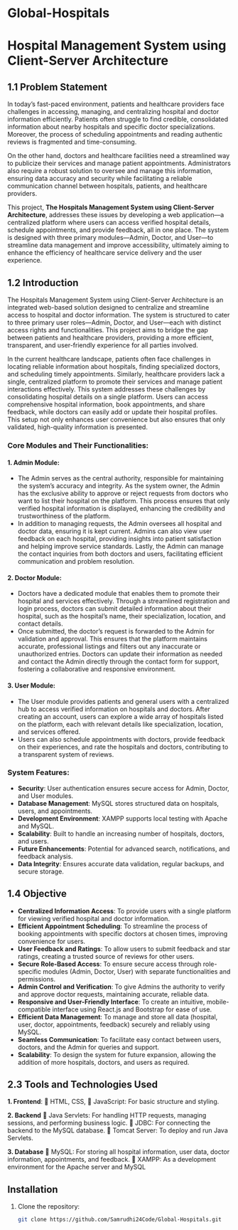 # Global-Hospitals

# Hospital Management System using Client-Server Architecture

## 1.1 Problem Statement

In today’s fast-paced environment, patients and healthcare providers face challenges in accessing, managing, and centralizing hospital and doctor information efficiently. Patients often struggle to find credible, consolidated information about nearby hospitals and specific doctor specializations. Moreover, the process of scheduling appointments and reading authentic reviews is fragmented and time-consuming.

On the other hand, doctors and healthcare facilities need a streamlined way to publicize their services and manage patient appointments. Administrators also require a robust solution to oversee and manage this information, ensuring data accuracy and security while facilitating a reliable communication channel between hospitals, patients, and healthcare providers.

This project, **The Hospitals Management System using Client-Server Architecture**, addresses these issues by developing a web application—a centralized platform where users can access verified hospital details, schedule appointments, and provide feedback, all in one place. The system is designed with three primary modules—Admin, Doctor, and User—to streamline data management and improve accessibility, ultimately aiming to enhance the efficiency of healthcare service delivery and the user experience.

## 1.2 Introduction

The Hospitals Management System using Client-Server Architecture is an integrated web-based solution designed to centralize and streamline access to hospital and doctor information. The system is structured to cater to three primary user roles—Admin, Doctor, and User—each with distinct access rights and functionalities. This project aims to bridge the gap between patients and healthcare providers, providing a more efficient, transparent, and user-friendly experience for all parties involved.

In the current healthcare landscape, patients often face challenges in locating reliable information about hospitals, finding specialized doctors, and scheduling timely appointments. Similarly, healthcare providers lack a single, centralized platform to promote their services and manage patient interactions effectively. This system addresses these challenges by consolidating hospital details on a single platform. Users can access comprehensive hospital information, book appointments, and share feedback, while doctors can easily add or update their hospital profiles. This setup not only enhances user convenience but also ensures that only validated, high-quality information is presented.

### Core Modules and Their Functionalities:

#### 1. Admin Module:
- The Admin serves as the central authority, responsible for maintaining the system’s accuracy and integrity. As the system owner, the Admin has the exclusive ability to approve or reject requests from doctors who want to list their hospital on the platform. This process ensures that only verified hospital information is displayed, enhancing the credibility and trustworthiness of the platform.
- In addition to managing requests, the Admin oversees all hospital and doctor data, ensuring it is kept current. Admins can also view user feedback on each hospital, providing insights into patient satisfaction and helping improve service standards. Lastly, the Admin can manage the contact inquiries from both doctors and users, facilitating efficient communication and problem resolution.

#### 2. Doctor Module:
- Doctors have a dedicated module that enables them to promote their hospital and services effectively. Through a streamlined registration and login process, doctors can submit detailed information about their hospital, such as the hospital’s name, their specialization, location, and contact details.
- Once submitted, the doctor’s request is forwarded to the Admin for validation and approval. This ensures that the platform maintains accurate, professional listings and filters out any inaccurate or unauthorized entries. Doctors can update their information as needed and contact the Admin directly through the contact form for support, fostering a collaborative and responsive environment.

#### 3. User Module:
- The User module provides patients and general users with a centralized hub to access verified information on hospitals and doctors. After creating an account, users can explore a wide array of hospitals listed on the platform, each with relevant details like specialization, location, and services offered.
- Users can also schedule appointments with doctors, provide feedback on their experiences, and rate the hospitals and doctors, contributing to a transparent system of reviews.

### System Features:
- **Security**: User authentication ensures secure access for Admin, Doctor, and User modules.
- **Database Management**: MySQL stores structured data on hospitals, users, and appointments.
- **Development Environment**: XAMPP supports local testing with Apache and MySQL.
- **Scalability**: Built to handle an increasing number of hospitals, doctors, and users.
- **Future Enhancements**: Potential for advanced search, notifications, and feedback analysis.
- **Data Integrity**: Ensures accurate data validation, regular backups, and secure storage.

## 1.4 Objective

- **Centralized Information Access**: To provide users with a single platform for viewing verified hospital and doctor information.
- **Efficient Appointment Scheduling**: To streamline the process of booking appointments with specific doctors at chosen times, improving convenience for users.
- **User Feedback and Ratings**: To allow users to submit feedback and star ratings, creating a trusted source of reviews for other users.
- **Secure Role-Based Access**: To ensure secure access through role-specific modules (Admin, Doctor, User) with separate functionalities and permissions.
- **Admin Control and Verification**: To give Admins the authority to verify and approve doctor requests, maintaining accurate, reliable data.
- **Responsive and User-Friendly Interface**: To create an intuitive, mobile-compatible interface using React.js and Bootstrap for ease of use.
- **Efficient Data Management**: To manage and store all data (hospital, user, doctor, appointments, feedback) securely and reliably using MySQL.
- **Seamless Communication**: To facilitate easy contact between users, doctors, and the Admin for queries and support.
- **Scalability**: To design the system for future expansion, allowing the addition of more hospitals, doctors, and users as required.

## 2.3 Tools and Technologies Used
**1. Frontend**:
 HTML, CSS,
 JavaScript: For basic structure and styling.


**2. Backend**
 Java Servlets: For handling HTTP requests, managing sessions, and performing business logic.
 JDBC: For connecting the backend to the MySQL database.
 Tomcat Server: To deploy and run Java Servlets.

**3. Database**
 MySQL: For storing all hospital information, user data, doctor information, appointments, and feedback.
 XAMPP: As a development environment for the Apache server and MySQL



## Installation

1. Clone the repository:
   ```bash
   git clone https://github.com/Samrudhi24Code/Global-Hospitals.git
